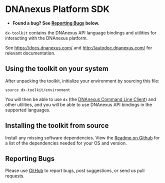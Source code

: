 DNAnexus Platform SDK
=====================

* **Found a bug? See [Reporting Bugs](#reporting-bugs) below.**

`dx-toolkit` contains the DNAnexus API language bindings and utilities
for interacting with the DNAnexus platform.

See https://docs.dnanexus.com/ and http://autodoc.dnanexus.com/ for relevant
documentation.

Using the toolkit on your system
--------------------------------

After unpacking the toolkit, initialize your environment by sourcing this file:

```
source dx-toolkit/environment
```

You will then be able to use `dx` (the [DNAnexus Command Line
Client](https://docs.dnanexus.com/)) and other
utilities, and you will be able to use DNAnexus API bindings in the supported
languages.

Installing the toolkit from source
----------------------------------

Install any missing software dependencies. View the [Readme on Github](https://github.com/dnanexus/dx-toolkit/blob/master/Readme.md#installing-the-toolkit-from-source) for a list of the dependencies needed for your OS and version.

Reporting Bugs
--------------

Please use [GitHub](https://github.com/dnanexus/dx-toolkit/issues) to
report bugs, post suggestions, or send us pull requests.
